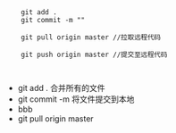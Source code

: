# 

``` git 

    git add .
    git commit -m ""

    git pull origin master //拉取远程代码

    git push origin master //提交至远程代码

    
```

*  git add . 合并所有的文件
*  git commit -m 将文件提交到本地
*  bbb
*  git pull origin master 